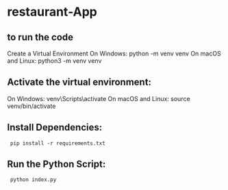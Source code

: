 # restaurant-App

## to run the code
Create a Virtual Environment
    On Windows:
     python -m venv venv
    On macOS and Linux:
      python3 -m venv venv

## Activate the virtual environment:
   On Windows: venv\Scripts\activate
    On macOS and Linux: source venv/bin/activate
    
## Install Dependencies:
     pip install -r requirements.txt
     
## Run the Python Script:
     python index.py
